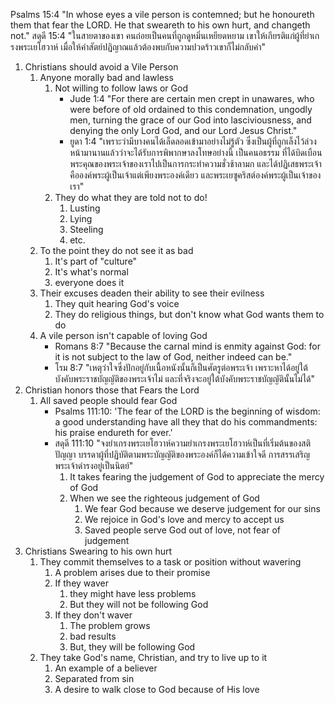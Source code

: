 Psalms 15:4 "In whose eyes a vile person is contemned; but he honoureth them that fear the LORD. He that sweareth to his own hurt, and changeth not."
สดุดี 15:4 "ในสายตาของเขา คนถ่อยเป็นคนที่ถูกดูหมิ่นเหยียดหยาม เขาให้เกียรติแก่ผู้ที่ยำเกรงพระเยโฮวาห์ เมื่อให้คำสัตย์ปฏิญาณแล้วต้องพบกับความปวดร้าวเขาก็ไม่กลับคำ"

1. Christians should avoid a Vile Person
	1. Anyone morally bad and lawless
		1. Not willing to follow laws or God
			- Jude 1:4 "For there are certain men crept in unawares, who were before of old ordained to this condemnation, ungodly men, turning the grace of our God into lasciviousness, and denying the only Lord God, and our Lord Jesus Christ."
			- ยูดา 1:4 "เพราะว่ามีบางคนได้เล็ดลอดเข้ามาอย่างไม่รู้ตัว ซึ่งเป็นผู้ที่ถูกเล็งไว้ล่วงหน้ามานานแล้วว่าจะได้รับการพิพากษาลงโทษอย่างนี้ เป็นคนอธรรม ที่ได้บิดเบือนพระคุณของพระเจ้าของเราไปเป็นการกระทำความชั่วช้าลามก และได้ปฏิเสธพระเจ้าคือองค์พระผู้เป็นเจ้าแต่เพียงพระองค์เดียว และพระเยซูคริสต์องค์พระผู้เป็นเจ้าของเรา"
		2. They do what they are told not to do!
			1. Lusting
			2. Lying
			3. Steeling
			4. etc.
	2. To the point they do not see it as bad
		1. It's part of "culture"
		2. It's what's normal
		3. everyone does it
	3. Their excuses deaden their ability to see their evilness
		1. They quit hearing God's voice
		2. They do religious things, but don't know what God wants them to do
	4. A vile person isn't capable of loving God
		- Romans 8:7 "Because the carnal mind is enmity against God: for it is not subject to the law of God, neither indeed can be."
		- โรม 8:7 "เหตุว่าใจซึ่งปักอยู่กับเนื้อหนังนั้นก็เป็นศัตรูต่อพระเจ้า เพราะหาได้อยู่ใต้บังคับพระราชบัญญัติของพระเจ้าไม่ และที่จริงจะอยู่ใต้บังคับพระราชบัญญัตินั้นไม่ได้"
2. Christian honors those that Fears the Lord
	1. All saved people should fear God
		- Psalms 111:10: 'The fear of the LORD is the beginning of wisdom: a good understanding have all they that do his commandments: his praise endureth for ever.'
		- สดุดี 111:10 "จงยำเกรงพระเยโฮวาห์ความยำเกรงพระเยโฮวาห์เป็นที่เริ่มต้นของสติปัญญา บรรดาผู้ที่ปฏิบัติตามพระบัญญัติของพระองค์ก็ได้ความเข้าใจดี การสรรเสริญพระเจ้าดำรงอยู่เป็นนิตย์"
			1. It takes fearing the judgement of God to appreciate the mercy of God
			2. When we see the righteous judgement of God
				1. We fear God because we deserve judgement for our sins
				2. We rejoice in God's love and mercy to accept us
				3. Saved people serve God out of love, not fear of judgement
3. Christians Swearing to his own hurt
	1. They commit themselves to a task or position without wavering
		1. A problem arises due to their promise
		2. If they waver
			1. they might have less problems
			2. But they will not be following God
		3. If they don't waver
			1. The problem grows
			2. bad results
			3. But, they will be following God
	2. They take God's name, Christian, and try to live up to it
		1. An example of a believer
		2. Separated from sin
		3. A desire to walk close to God because of His love